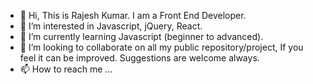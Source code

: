 - 👋 Hi, This is Rajesh Kumar. I am a Front End Developer.
- 👀 I’m interested in Javascript, jQuery, React.
- 🌱 I’m currently learning Javascript (beginner to advanced).
- 💞️ I’m looking to collaborate on all my public repository/project, If you feel it can be improved. Suggestions are welcome always.
- 📫 How to reach me ...

<!---
rk-dev-test/rk-dev-test is a ✨ special ✨ repository because its `README.md` (this file) appears on your GitHub profile.
You can click the Preview link to take a look at your changes.
--->
